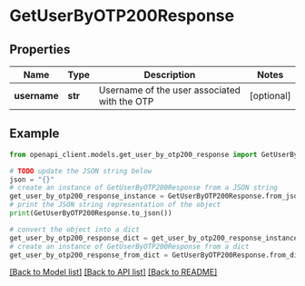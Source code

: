 # GetUserByOTP200Response


## Properties

Name | Type | Description | Notes
------------ | ------------- | ------------- | -------------
**username** | **str** | Username of the user associated with the OTP | [optional] 

## Example

```python
from openapi_client.models.get_user_by_otp200_response import GetUserByOTP200Response

# TODO update the JSON string below
json = "{}"
# create an instance of GetUserByOTP200Response from a JSON string
get_user_by_otp200_response_instance = GetUserByOTP200Response.from_json(json)
# print the JSON string representation of the object
print(GetUserByOTP200Response.to_json())

# convert the object into a dict
get_user_by_otp200_response_dict = get_user_by_otp200_response_instance.to_dict()
# create an instance of GetUserByOTP200Response from a dict
get_user_by_otp200_response_from_dict = GetUserByOTP200Response.from_dict(get_user_by_otp200_response_dict)
```
[[Back to Model list]](../README.md#documentation-for-models) [[Back to API list]](../README.md#documentation-for-api-endpoints) [[Back to README]](../README.md)



